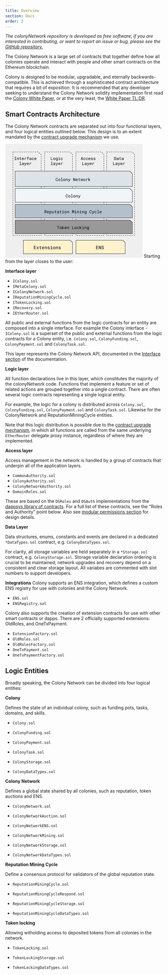 ```yaml
---
title: Overview
section: Docs
order: 2
---
```


*The colonyNetwork repository is developed as free software; if you are interested in contributing, or want to report an issue or bug, please see the [GitHub repository.](https://github.com/JoinColony/colonyNetwork)*

The Colony Network is a large set of contracts that together define how all colonies operate and interact with people and other smart contracts on the Ethereum blockchain.

Colony is designed to be modular, upgradable, and eternally backwards-compatible. This is achieved through a sophisticated contract architecture that requires a bit of exposition. It is recommended that any developer seeking to understand the Colony Network solidity implementation first read the [Colony White Paper](https://colony.io/whitepaper.pdf), or at the very least, the [White Paper TL;DR](/colonynetwork/whitepaper-tldr-colony/).

## Smart Contracts Architecture
The Colony Network contracts are separated out into four functional layers, and four logical entities outlined below. This design is to an extent mandated by the [contract upgrade mechanism](/colonynetwork/docs-upgrade-design/) we use.

![Interface, Logic, Data](img/colonyNetwork_diagram_r12.png)
Starting from the layer closes to the user:

**Interface layer**

  * `IColony.sol`
  * `IMetaColony.sol`
  * `IColonyNetwork.sol`
  * `IReputationMiningCycle.sol`
  * `ITokenLocking.sol`
  * `IRecovery.sol`
  * `IEtherRouter.sol`

All public and external functions from the logic contracts for an entity are composed into a single interface. For example the Colony interface - `IColony.sol` is a superset of the public and external functions from the logic contracts for a Colony entity, i.e. `Colony.sol`, `ColonyFunding.sol`, `ColonyPayment.sol` and `ColonyTask.sol`.

This layer represents the Colony Network API, documented in the [Interface section](https://docs.colony.io/colonynetwork/interface-ietherrouter) of the documentation.

**Logic layer**

All function declarations live in this layer, which constitutes the majority of the colonyNetwork code. Functions that implement a feature or set of related actions are grouped together into a single contract. There are often several logic contracts representing a single logical entity.

For example, the logic for a colony is distributed across `Colony.sol`, `ColonyFunding.sol`, `ColonyPayment.sol` and `ColonyTask.sol`. Likewise for the ColonyNetwork and ReputationMiningCycle entities.

Note that this logic distribution is possible due to the [contract upgrade mechanism](/colonynetwork/docs-upgrade-design/), in which all functions are called from the same underlying `EtherRouter` delegate proxy instance, regardless of where they are implemented.

**Access layer**

Access management in the network is handled by a group of contracts that underpin all of the application layers.

  * `CommonAuthority.sol`
  * `ColonyAuthority.sol`
  * `ColonyNetworkAuthority.sol`
  * `DomainRoles.sol`

These are based on the `DSRoles` and `DSAuth` implementations from the [dappsys library of contracts](https://github.com/dapphub/dappsys-monolithic).
For a full list of these contracts, see the "Roles and Authority" point below. Also see [modular permissions section](/colonynetwork/docs-modular-permissions) for design details.

**Data Layer**

Data structures, enums, constants and events are declared in a dedicated `*DataTypes.sol` contract, e.g. `ColonyDataTypes.sol`.

For clarity, all storage variables are held separately in a `*Storage.sol` contract, e.g. `ColonyStorage.sol`. Storage variable declaration ordering is crucial to be maintained; network upgrades and recovery depend on a consistent and clear storage layout. All variabes are commented with slot numbers to support developers.


**Integrations**
Colony supports an ENS integration, which defines a custom ENS registry for use with colonies and the Colony Network.
  * `ENS.sol`
  * `ENSRegistry.sol`


Colony also supports the creation of extension contracts for use with other smart contracts or dapps. There are 2 officially supported extensions: OldRoles, and OneTxPayment.
  * `ExtensionFactory.sol`
  * `OldRoles.sol`
  * `OldRolesFactory.sol`
  * `OneTxPayment.sol`
  * `OneTxPaymentFactory.sol`

## Logic Entities
Broadly speaking, the Colony Network can be divided into four logical entities:

**Colony**

Defines the state of an individual colony, such as funding pots, tasks, domains, and skills.
  * `Colony.sol`
  * `ColonyFunding.sol`
  * `ColonyPayment.sol`
  * `ColonyTask.sol`

  * `ColonyStorage.sol`
  * `ColonyDataTypes.sol`

**Colony Network**

Defines a global state shared by all colonies, such as reputation, token auctions and ENS.
  * `ColonyNetwork.sol`
  * `ColonyNetworkAuction.sol`
  * `ColonyNetworkENS.sol`
  * `ColonyNetworkMining.sol`

  * `ColonyNetworkStorage.sol`
  * `ColonyNetworkDataTypes.sol`

**Reputation Mining Cycle**

Define a consensus protocol for validators of the global reputation state.
  * `ReputationMiningCycle.sol`
  * `ReputationMiningCycleRespond.sol`

  * `ReputationMiningCycleStorage.sol`
  * `ReputationMiningCycleDataTypes.sol`

**Token locking**

Allowing witholding access to deposited tokens from all colonies in the network.
  * `TokenLocking.sol`

  * `TokenLockingStorage.sol`
  * `TokenLockingDataTypes.sol`
